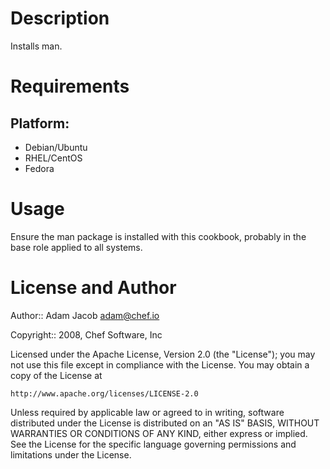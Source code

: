 Description
===========

Installs man.

Requirements
============

## Platform:

* Debian/Ubuntu
* RHEL/CentOS
* Fedora

Usage
=====

Ensure the man package is installed with this cookbook, probably in
the base role applied to all systems.

License and Author
==================

Author:: Adam Jacob <adam@chef.io>

Copyright:: 2008, Chef Software, Inc

Licensed under the Apache License, Version 2.0 (the "License");
you may not use this file except in compliance with the License.
You may obtain a copy of the License at

    http://www.apache.org/licenses/LICENSE-2.0

Unless required by applicable law or agreed to in writing, software
distributed under the License is distributed on an "AS IS" BASIS,
WITHOUT WARRANTIES OR CONDITIONS OF ANY KIND, either express or implied.
See the License for the specific language governing permissions and
limitations under the License.
